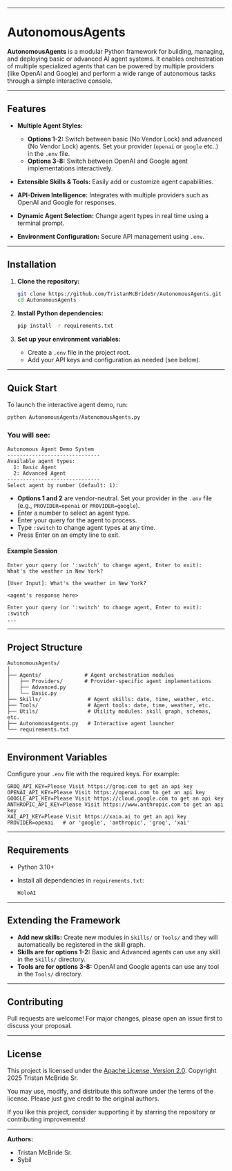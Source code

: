 ﻿
---

# AutonomousAgents

**AutonomousAgents** is a modular Python framework for building, managing, and deploying basic or advanced AI agent systems.
It enables orchestration of multiple specialized agents that can be powered by multiple providers (like OpenAI and Google) and perform a wide range of autonomous tasks through a simple interactive console.

---

## Features

* **Multiple Agent Styles:**

  * **Options 1-2:** Switch between basic (No Vendor Lock) and advanced (No Vendor Lock) agents. Set your provider (`openai` or `google` etc..) in the `.env` file.
  * **Options 3-8:** Switch between OpenAI and Google agent implementations interactively.
* **Extensible Skills & Tools:** Easily add or customize agent capabilities.
* **API-Driven Intelligence:** Integrates with multiple providers such as OpenAI and Google for responses.
* **Dynamic Agent Selection:** Change agent types in real time using a terminal prompt.
* **Environment Configuration:** Secure API management using `.env`.

---

## Installation

1. **Clone the repository:**

   ```sh
   git clone https://github.com/TristanMcBrideSr/AutonomousAgents.git
   cd AutonomousAgents
   ```

2. **Install Python dependencies:**

   ```sh
   pip install -r requirements.txt
   ```

3. **Set up your environment variables:**

   * Create a `.env` file in the project root.
   * Add your API keys and configuration as needed (see below).

---

## Quick Start

To launch the interactive agent demo, run:

```sh
python AutonomousAgents/AutonomousAgents.py
```

### You will see:

```
Autonomous Agent Demo System
------------------------------
Available agent types:
  1: Basic Agent
  2: Advanced Agent
------------------------------
Select agent by number (default: 1):
```

* **Options 1 and 2** are vendor-neutral. Set your provider in the `.env` file (e.g., `PROVIDER=openai` or `PROVIDER=google`).
* Enter a number to select an agent type.
* Enter your query for the agent to process.
* Type `:switch` to change agent types at any time.
* Press Enter on an empty line to exit.

#### Example Session

```
Enter your query (or ':switch' to change agent, Enter to exit):
What's the weather in New York?

[User Input]: What's the weather in New York?

<agent's response here>

Enter your query (or ':switch' to change agent, Enter to exit):
:switch
...
```

---

## Project Structure

```
AutonomousAgents/
│
├── Agents/              # Agent orchestration modules
│   ├── Providers/       # Provider-specific agent implementations
│   ├── Advanced.py
│   └── Basic.py
├── Skills/               # Agent skills: date, time, weather, etc.
├── Tools/                # Agent tools: date, time, weather, etc.
├── Utils/                # Utility modules: skill graph, schemas, etc.
├── AutonomousAgents.py   # Interactive agent launcher
└── requirements.txt
```

---

## Environment Variables

Configure your `.env` file with the required keys. For example:

```
GROQ_API_KEY=Please Visit https://groq.com to get an api key
OPENAI_API_KEY=Please Visit https://openai.com to get an api key
GOOGLE_API_KEY=Please Visit https://cloud.google.com to get an api key
ANTHROPIC_API_KEY=Please Visit https://www.anthropic.com to get an api key
XAI_API_KEY=Please Visit https://xaia.ai to get an api key
PROVIDER=openai   # or 'google', 'anthropic', 'groq', 'xai'
```

---

## Requirements

* Python 3.10+
* Install all dependencies in `requirements.txt`:

  ```
  HoloAI
  ```

---

## Extending the Framework

* **Add new skills:** Create new modules in `Skills/` or `Tools/` and they will automatically be registered in the skill graph.
* **Skills are for options 1-2:** Basic and Advanced agents can use any skill in the `Skills/` directory.
* **Tools are for options 3-8:** OpenAI and Google agents can use any tool in the `Tools/` directory.

---

## Contributing

Pull requests are welcome!
For major changes, please open an issue first to discuss your proposal.

---

## License

This project is licensed under the [Apache License, Version 2.0](LICENSE).
Copyright 2025 Tristan McBride Sr.

You may use, modify, and distribute this software under the terms of the license.
Please just give credit to the original authors.

If you like this project, consider supporting it by starring the repository or contributing improvements!

---

**Authors:**
- Tristan McBride Sr.
- Sybil

